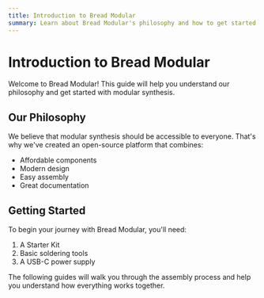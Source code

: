```yaml
---
title: Introduction to Bread Modular
summary: Learn about Bread Modular's philosophy and how to get started with modular synthesis.
---
```


# Introduction to Bread Modular

Welcome to Bread Modular! This guide will help you understand our philosophy and get started with modular synthesis.

## Our Philosophy

We believe that modular synthesis should be accessible to everyone. That's why we've created an open-source platform that combines:

- Affordable components
- Modern design
- Easy assembly
- Great documentation

## Getting Started

To begin your journey with Bread Modular, you'll need:

1. A Starter Kit
2. Basic soldering tools
3. A USB-C power supply

The following guides will walk you through the assembly process and help you understand how everything works together. 